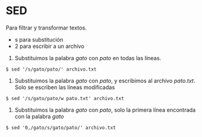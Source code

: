 # SED
Para filtrar y transformar textos.

- s para substitución
- 2 para escribir a un archivo

1. Substituimos la palabra *gato* con *pato* en todas las líneas.
  ```
  $ sed '/s/gato/pato/' archivo.txt
  ```

1. Substituimos la palabra *gato* con *pato*, y escribimos al archivo *pato.txt*. Solo se escriben las líneas modificadas
  ```
  $ sed '/s/gato/pato/w pato.txt' archivo.txt
  ```

1. Substituimos la palabra *gato* con *pato*, solo la primera línea encontrada con la palabra *gato*
  ```
  $ sed '0,/gato/s/gato/pato/' archivo.txt
  ```

